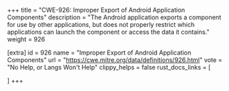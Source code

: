 +++
title = "CWE-926: Improper Export of Android Application Components"
description	= "The Android application exports a component for use by other applications, but does not properly restrict which applications can launch the component or access the data it contains."
weight = 926

[extra]
id = 926
name = "Improper Export of Android Application Components"
url = "https://cwe.mitre.org/data/definitions/926.html"
vote = "No Help, or Langs Won't Help"
clippy_helps = false
rust_docs_links = [
	
]
+++

